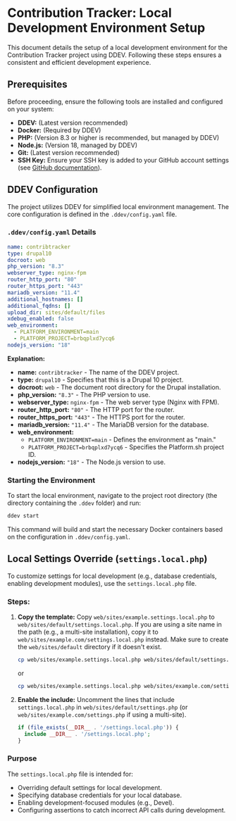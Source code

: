 # Contribution Tracker: Local Development Environment Setup

This document details the setup of a local development environment for the Contribution Tracker project using DDEV. Following these steps ensures a consistent and efficient development experience.

## Prerequisites

Before proceeding, ensure the following tools are installed and configured on your system:

*   **DDEV:** (Latest version recommended)
*   **Docker:** (Required by DDEV)
*   **PHP:** (Version 8.3 or higher is recommended, but managed by DDEV)
*   **Node.js:** (Version 18, managed by DDEV) 
*   **Git:** (Latest version recommended)
*   **SSH Key:**  Ensure your SSH key is added to your GitHub account settings (see [GitHub documentation](https://docs.github.com/en/authentication/connecting-to-github-with-ssh/adding-a-)).

## DDEV Configuration

The project utilizes DDEV for simplified local environment management. The core configuration is defined in the `.ddev/config.yaml` file.

### `.ddev/config.yaml` Details

```yaml
name: contribtracker
type: drupal10
docroot: web
php_version: "8.3"
webserver_type: nginx-fpm
router_http_port: "80"
router_https_port: "443"
mariadb_version: "11.4"
additional_hostnames: []
additional_fqdns: []
upload_dir: sites/default/files
xdebug_enabled: false
web_environment:
  - PLATFORM_ENVIRONMENT=main
  - PLATFORM_PROJECT=brbqplxd7ycq6
nodejs_version: "18"
```

**Explanation:**

*   **name:** `contribtracker` -  The name of the DDEV project.
*   **type:** `drupal10` - Specifies that this is a Drupal 10 project.
*   **docroot:** `web` -  The document root directory for the Drupal installation.
*   **php\_version:** `"8.3"` - The PHP version to use.
*   **webserver\_type:** `nginx-fpm` - The web server type (Nginx with FPM).
*   **router\_http\_port:** `"80"` - The HTTP port for the router.
*   **router\_https\_port:** `"443"` - The HTTPS port for the router.
*   **mariadb\_version:** `"11.4"` - The MariaDB version for the database.
*   **web\_environment:**
    *   `PLATFORM_ENVIRONMENT=main` -  Defines the environment as "main."
    *   `PLATFORM_PROJECT=brbqplxd7ycq6` - Specifies the Platform.sh project ID.
*   **nodejs\_version:** `"18"` -  The Node.js version to use.

### Starting the Environment

To start the local environment, navigate to the project root directory (the directory containing the `.ddev` folder) and run:

```bash
ddev start
```

This command will build and start the necessary Docker containers based on the configuration in `.ddev/config.yaml`.

## Local Settings Override (`settings.local.php`)

To customize settings for local development (e.g., database credentials, enabling development modules), use the `settings.local.php` file.

### Steps:

1.  **Copy the template:** Copy `web/sites/example.settings.local.php` to `web/sites/default/settings.local.php`. If you are using a site name in the path (e.g., a multi-site installation), copy it to `web/sites/example.com/settings.local.php` instead.  Make sure to create the `web/sites/default` directory if it doesn't exist.

    ```bash
    cp web/sites/example.settings.local.php web/sites/default/settings.local.php
    ```

    or

     ```bash
    cp web/sites/example.settings.local.php web/sites/example.com/settings.local.php
    ```

2.  **Enable the include:**  Uncomment the lines that include `settings.local.php` in `web/sites/default/settings.php` (or `web/sites/example.com/settings.php` if using a multi-site).

    ```php
    if (file_exists(__DIR__ . '/settings.local.php')) {
      include __DIR__ . '/settings.local.php';
    }
    ```

### Purpose

The `settings.local.php` file is intended for:

*   Overriding default settings for local development.
*   Specifying database credentials for your local database.
*   Enabling development-focused modules (e.g., Devel).
*   Configuring assertions to catch incorrect API calls during development.